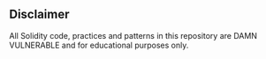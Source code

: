 ## Disclaimer

All Solidity code, practices and patterns in this repository are DAMN VULNERABLE and for educational purposes only.


